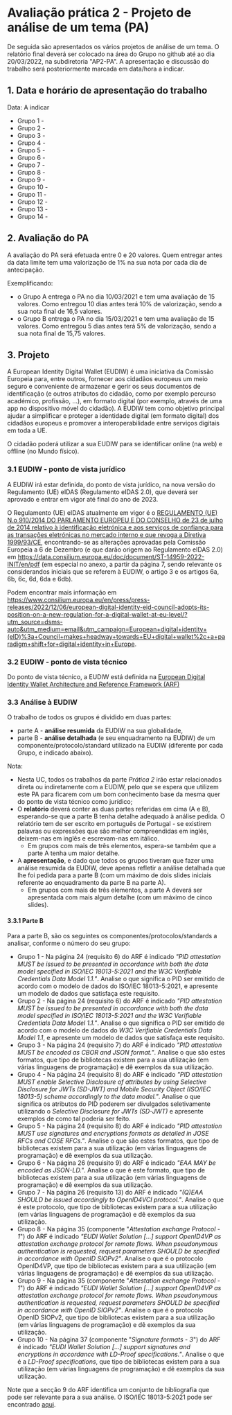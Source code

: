 # Avaliação prática 2 - Projeto de análise de um tema (PA)

De seguida são apresentados os vários projetos de análise de um tema. O relatório final deverá ser colocado na área do Grupo no github até ao dia 20/03/2022, na subdiretoria "AP2-PA".
A apresentação e discussão do trabalho será posteriormente marcada em data/hora a indicar.

## 1. Data e horário de apresentação do trabalho

Data: A indicar

+ Grupo 1 -
+ Grupo 2 -
+ Grupo 3 -
+ Grupo 4 -
+ Grupo 5 -
+ Grupo 6 -
+ Grupo 7 -
+ Grupo 8 -
+ Grupo 9 -
+ Grupo 10 -
+ Grupo 11 -
+ Grupo 12 -
+ Grupo 13 -
+ Grupo 14 -

## 2. Avaliação do PA

A avaliação do PA será efetuada entre 0 e 20 valores. Quem entregar antes da data limite tem uma valorização de 1% na sua nota por cada dia de antecipação.

Exemplificando:

+ o Grupo A entrega o PA no dia 10/03/2021 e tem uma avaliação de 15 valores. Como entregou 10 dias antes terá 10% de valorização, sendo a sua nota final de 16,5 valores.
+ o Grupo B entrega o PA no dia 15/03/2021 e tem uma avaliação de 15 valores. Como entregou 5 dias antes terá 5% de valorização, sendo a sua nota final de 15,75 valores.

## 3. Projeto

A European Identity Digital Wallet (EUDIW) é uma iniciativa da Comissão Europeia para, entre outros, fornecer aos cidadãos europeus um meio seguro e conveniente de armazenar e gerir os seus documentos de identificação (e outros atributos do cidadão, como por exemplo percurso académico, profissão, ...), em formato digital (por exemplo, através de uma app no dispositivo móvel do cidadão). A EUDIW tem como objetivo principal ajudar a simplificar e proteger a identidade digital (em formato digital) dos cidadãos europeus e promover a interoperabilidade entre serviços digitais em toda a UE.

O cidadão poderá utilizar a sua EUDIW para se identificar online (na web) e offline (no Mundo físico).

### 3.1 EUDIW - ponto de vista jurídico

A EUDIW irá estar definida, do ponto de vista jurídico, na nova versão do Regulamento (UE) eIDAS (Regulamento eIDAS 2.0), que deverá ser aprovado e entrar em vigor até final do ano de 2023.

O Regulamento (UE) eIDAS atualmente em vigor é o [REGULAMENTO (UE) N.o 910/2014 DO PARLAMENTO EUROPEU E DO CONSELHO de 23 de julho de 2014 relativo à identificação eletrónica e aos serviços de confiança para as transações eletrónicas no mercado interno e que revoga a Diretiva 1999/93/CE](https://eur-lex.europa.eu/legal-content/EN/TXT/?uri=uriserv:OJ.L_.2014.257.01.0073.01.ENG), encontrando-se as alterações aprovadas pela Comissão Europeia a 6 de Dezembro (e que darão origem ao Regulamento eIDAS 2.0) em <https://data.consilium.europa.eu/doc/document/ST-14959-2022-INIT/en/pdf> (em especial no anexo, a partir da página 7, sendo relevante os considerandos iniciais que se referem à EUDIW, o artigo 3 e os artigos 6a, 6b, 6c, 6d, 6da e 6db).

Podem encontrar mais informação em <https://www.consilium.europa.eu/en/press/press-releases/2022/12/06/european-digital-identity-eid-council-adopts-its-position-on-a-new-regulation-for-a-digital-wallet-at-eu-level/?utm_source=dsms-auto&utm_medium=email&utm_campaign=European+digital+identity+(eID)%3a+Council+makes+headway+towards+EU+digital+wallet%2c+a+paradigm+shift+for+digital+identity+in+Europe>.

### 3.2 EUDIW - ponto de vista técnico

Do ponto de vista técnico, a EUDIW está definida na [European Digital Identity Wallet Architecture and Reference Framework (ARF)](https://digital-strategy.ec.europa.eu/en/library/european-digital-identity-wallet-architecture-and-reference-framework)

### 3.3 Análise à EUDIW

O trabalho de todos os grupos é dividido em duas partes:

+ parte A - **análise resumida** da EUDIW na sua globalidade,
+ parte B - **análise detalhada** (e seu enquadramento na EUDIW) de um componente/protocolo/standard utilizado na EUDIW (diferente por cada Grupo, e indicado abaixo).

Nota:

+ Nesta UC, todos os trabalhos da parte *Prática 2* irão estar relacionados direta ou indiretamente com a EUDIW, pelo que se espera que utilizem este PA para ficarem com um bom conhecimento base da mesma quer do ponto de vista técnico como jurídico;
+ O **relatório** deverá conter as duas partes referidas em cima (A e B), esperando-se que a  parte B tenha detalhe adequado à análise pedida. O relatório tem de ser escrito em português de Portugal - se existirem palavras ou expressões que são melhor compreendidas em inglês, deixem-nas em inglês e escrevam-nas em itálico.
  + Em grupos com mais de três elementos, espera-se também que a parte A tenha um maior detalhe.
+ A **apresentação**, e dado que todos os grupos tiveram que fazer uma análise resumida da EUDIW, deve apenas refletir a análise detalhada que lhe foi pedida para a parte B (com um máximo de dois slides iniciais referente ao enquadramento da parte B na parte A).
  + Em grupos com mais de três elementos, a parte A deverá ser apresentada com mais algum detalhe (com um máximo de cinco slides).

#### 3.3.1 Parte B

Para a parte B, são os seguintes os componentes/protocolos/standards a analisar, conforme o número do seu grupo:

+ Grupo 1 - Na página 24 (requisito 6) do ARF é indicado *"PID attestation MUST be issued to be presented in accordance with both the data model specified in ISO/IEC 18013-5:2021 and the W3C Verifiable Credentials Data Model 1.1."*. Analise o que significa o PID ser emitido de acordo com o modelo de dados do ISO/IEC 18013-5:2021, e apresente um modelo de dados que satisfaça este requisito.
+ Grupo 2 - Na página 24 (requisito 6) do ARF é indicado *"PID attestation MUST be issued to be presented in accordance with both the data model specified in ISO/IEC 18013-5:2021 and the W3C Verifiable Credentials Data Model 1.1."*. Analise o que significa o PID ser emitido de acordo com o modelo de dados do *W3C Verifiable Credentials Data Model 1.1*, e apresente um modelo de dados que satisfaça este requisito.
+ Grupo 3 -  Na página 24 (requisito 7) do ARF é indicado *"PID attestation MUST be encoded as CBOR and JSON format."*. Analise o que são estes formatos, que tipo de bibliotecas existem para a sua utilização (em várias linguagens de programação) e dê exemplos da sua utilização.
+ Grupo 4 - Na página 24 (requisito 8) do ARF é indicado *"PID attestation MUST enable Selective Disclosure of attributes by using Selective Disclosure for JWTs (SD-JWT) and Mobile Security Object (ISO/IEC 18013-5) scheme accordingly to the data model."*. Analise o que significa os atributos do PID poderem ser divulgados seletivamente utilizando o *Selective Disclosure for JWTs (SD-JWT)* e apresente exemplos de como tal poderia ser feito.
+ Grupo 5 - Na página 24 (requisito 8) do ARF é indicado *"PID attestation MUST use signatures and encryptions formats as detailed in JOSE RFCs and COSE RFCs."*. Analise o que são estes formatos, que tipo de bibliotecas existem para a sua utilização (em várias linguagens de programação) e dê exemplos da sua utilização.
+ Grupo 6 - Na página 26 (requisito 9) do ARF é indicado *"EAA MAY be encoded as JSON-LD."*. Analise o que é este formato, que tipo de bibliotecas existem para a sua utilização (em várias linguagens de programação) e dê exemplos da sua utilização.
+ Grupo 7 - Na página 26 (requisito 13) do ARF é indicado *"(Q)EAA SHOULD be issued accordingly to OpenID4VCI protocol."*. Analise o que é este protocolo, que tipo de bibliotecas existem para a sua utilização (em várias linguagens de programação) e dê exemplos da sua utilização.
+ Grupo 8 - Na página 35 (componente "*Attestation exchange Protocol - 1*") do ARF é indicado *"EUDI Wallet Solution [...] support OpenID4VP as attestation exchange protocol for remote flows. When pseudonymous authentication is requested, request parameters SHOULD be specified in accordance with OpenID SIOPv2"*. Analise o que é o protocolo OpenID4VP, que tipo de bibliotecas existem para a sua utilização (em várias linguagens de programação) e dê exemplos da sua utilização.
+ Grupo 9 - Na página 35 (componente "*Attestation exchange Protocol - 1*") do ARF é indicado *"EUDI Wallet Solution [...] support OpenID4VP as attestation exchange protocol for remote flows. When pseudonymous authentication is requested, request parameters SHOULD be specified in accordance with OpenID SIOPv2"*. Analise o que é o protocolo OpenID SIOPv2, que tipo de bibliotecas existem para a sua utilização (em várias linguagens de programação) e dê exemplos da sua utilização.
+ Grupo 10 - Na página 37 (componente "*Signature formats - 3*") do ARF é indicado *"EUDI Wallet Solution [...] support signatures and encryptions in accordance with LD-Proof specifications."*. Analise o que é a *LD-Proof specifications*, que tipo de bibliotecas existem para a sua utilização (em várias linguagens de programação) e dê exemplos da sua utilização.

Note que a secção 9 do ARF identifica um conjunto de bibliografia que pode ser relevante para a sua análise. O ISO/IEC 18013-5:2021 pode ser encontrado [aqui](ISO_IEC_FDIS_18013-5_(E).pdf).
